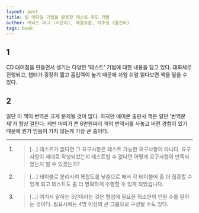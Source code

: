 ```yaml
---
layout: post
title: 린 애자일 기법을 활용한 테스트 주도 개발
author: 케네스 퍼그 (지은이), 제갈호준, 이주형 (옮긴이)
tags: book
---
```


## 1
CD 대여점을 만들면서 생기는 다양한 '테스트' 기법에 대한 내용을 담고 있다. 대화체로 진행되고, 챕터가 굉장히 짧고 흡입력이 높기 때문에 쉬엄 쉬엄 읽다보면 책을 덮을 수 있다.

## 2
일단 이 책의 번역은 크게 문제될 것이 없다. 하지만 에이콘 출판사 책은 일단 '번역문제'가 항상 걸린다. 케빈 머피가 쓴 6만원짜리 책의 번역서를 사놓고 버린 경험이 있기 때문에 뭔가 믿음이 가지 않는게 가장 큰 흠이다.

----

1. > [...] 테스트가 없다면 그 요구사항은 테스트 가능한 요구사항이 아니다. 요구사항이 제대로 작성되었는지 테스트할 수 없다면 어떻게 요구사항이 만족되었는지 알 수 있겠는가?

2. > [...] 테이블로 분리시켜 복잡도를 낮춤으로 해서 각 테이블에 좀 더 집중할 수 있게 되고 테스트도 좀 더 명확하게 수행할 수 있게 되었습니다.

3. > [...] 여기서 말하는 3인이라는 것은 협업에 필요한 최소한의 인원 수를 말하는 것이다. 필요시에는 4명 이상의 큰 그룹으로 구성될 수도 있다.